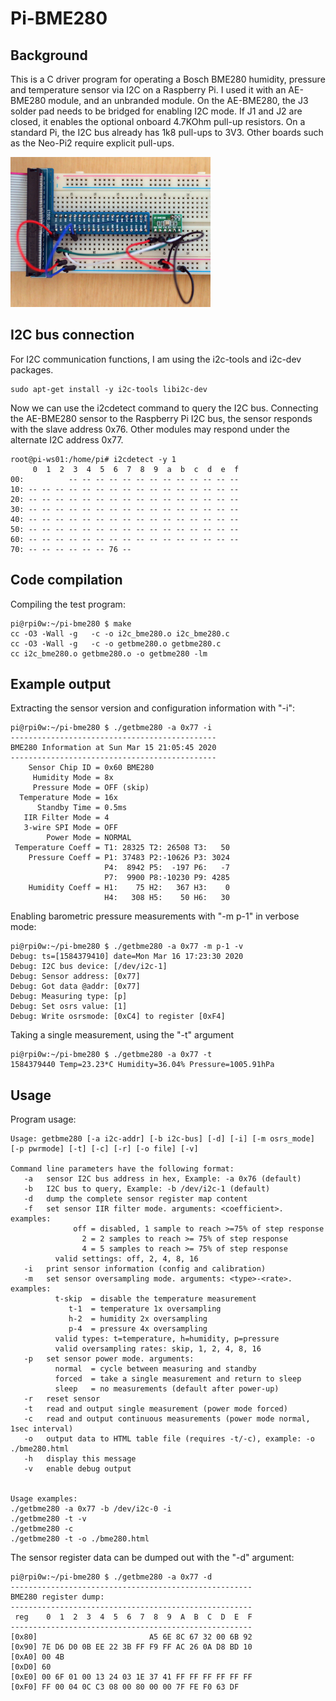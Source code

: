 # Pi-BME280

## Background

This is a C driver program for operating a Bosch BME280 humidity, pressure and temperature sensor via I2C on a Raspberry Pi. I used it with an AE-BME280 module, and an unbranded module. On the AE-BME280, the J3 solder pad needs to be bridged for enabling I2C mode. If J1 and J2 are closed, it enables the optional onboard 4.7KOhm pull-up resistors. On a standard Pi, the I2C bus already has 1k8 pull-ups to 3V3. Other boards such as the Neo-Pi2 require explicit pull-ups.

<img src="aki-bme280.png" height="240px" width="320px">

## I2C bus connection


For I2C communication functions, I am using the i2c-tools and i2c-dev packages.

```
sudo apt-get install -y i2c-tools libi2c-dev
```
Now we can use the i2cdetect command to query the I2C bus. Connecting the AE-BME280 sensor to the Raspberry Pi I2C bus, the sensor responds with the slave address 0x76. Other modules may respond under the alternate I2C address 0x77.

```
root@pi-ws01:/home/pi# i2cdetect -y 1
     0  1  2  3  4  5  6  7  8  9  a  b  c  d  e  f
00:          -- -- -- -- -- -- -- -- -- -- -- -- --
10: -- -- -- -- -- -- -- -- -- -- -- -- -- -- -- --
20: -- -- -- -- -- -- -- -- -- -- -- -- -- -- -- --
30: -- -- -- -- -- -- -- -- -- -- -- -- -- -- -- --
40: -- -- -- -- -- -- -- -- -- -- -- -- -- -- -- --
50: -- -- -- -- -- -- -- -- -- -- -- -- -- -- -- --
60: -- -- -- -- -- -- -- -- -- -- -- -- -- -- -- --
70: -- -- -- -- -- -- 76 --
```

## Code compilation

Compiling the test program:
````
pi@rpi0w:~/pi-bme280 $ make
cc -O3 -Wall -g   -c -o i2c_bme280.o i2c_bme280.c
cc -O3 -Wall -g   -c -o getbme280.o getbme280.c
cc i2c_bme280.o getbme280.o -o getbme280 -lm
````

## Example output

Extracting the sensor version and configuration information with "-i":
```
pi@rpi0w:~/pi-bme280 $ ./getbme280 -a 0x77 -i
----------------------------------------------
BME280 Information at Sun Mar 15 21:05:45 2020
----------------------------------------------
    Sensor Chip ID = 0x60 BME280
     Humidity Mode = 8x
     Pressure Mode = OFF (skip)
  Temperature Mode = 16x
      Standby Time = 0.5ms
   IIR Filter Mode = 4
   3-wire SPI Mode = OFF
        Power Mode = NORMAL
 Temperature Coeff = T1: 28325 T2: 26508 T3:   50
    Pressure Coeff = P1: 37483 P2:-10626 P3: 3024
                     P4:  8942 P5:  -197 P6:   -7
                     P7:  9900 P8:-10230 P9: 4285
    Humidity Coeff = H1:    75 H2:   367 H3:    0
                     H4:   308 H5:    50 H6:   30
```

Enabling barometric pressure measurements with "-m p-1" in verbose mode:

```
pi@rpi0w:~/pi-bme280 $ ./getbme280 -a 0x77 -m p-1 -v
Debug: ts=[1584379410] date=Mon Mar 16 17:23:30 2020
Debug: I2C bus device: [/dev/i2c-1]
Debug: Sensor address: [0x77]
Debug: Got data @addr: [0x77]
Debug: Measuring type: [p]
Debug: Set osrs value: [1]
Debug: Write osrsmode: [0xC4] to register [0xF4]
```

Taking a single measurement, using the "-t" argument
```
pi@rpi0w:~/pi-bme280 $ ./getbme280 -a 0x77 -t
1584379440 Temp=23.23*C Humidity=36.04% Pressure=1005.91hPa
```

## Usage

Program usage:
```
Usage: getbme280 [-a i2c-addr] [-b i2c-bus] [-d] [-i] [-m osrs_mode] [-p pwrmode] [-t] [-c] [-r] [-o file] [-v]

Command line parameters have the following format:
   -a   sensor I2C bus address in hex, Example: -a 0x76 (default)
   -b   I2C bus to query, Example: -b /dev/i2c-1 (default)
   -d   dump the complete sensor register map content
   -f   set sensor IIR filter mode. arguments: <coefficient>. examples:
              off = disabled, 1 sample to reach >=75% of step response
                2 = 2 samples to reach >= 75% of step response
                4 = 5 samples to reach >= 75% of step response
          valid settings: off, 2, 4, 8, 16
   -i   print sensor information (config and calibration)
   -m   set sensor oversampling mode. arguments: <type>-<rate>. examples:
          t-skip  = disable the temperature measurement
             t-1  = temperature 1x oversampling
             h-2  = humidity 2x oversampling
             p-4  = pressure 4x oversampling
          valid types: t=temperature, h=humidity, p=pressure
          valid oversampling rates: skip, 1, 2, 4, 8, 16
   -p   set sensor power mode. arguments:
          normal  = cycle between measuring and standby
          forced  = take a single measurement and return to sleep
          sleep   = no measurements (default after power-up)
   -r   reset sensor
   -t   read and output single measurement (power mode forced)
   -c   read and output continuous measurements (power mode normal, 1sec interval)
   -o   output data to HTML table file (requires -t/-c), example: -o ./bme280.html
   -h   display this message
   -v   enable debug output


Usage examples:
./getbme280 -a 0x77 -b /dev/i2c-0 -i
./getbme280 -t -v
./getbme280 -c
./getbme280 -t -o ./bme280.html

```

The sensor register data can be dumped out with the "-d" argument:
```
pi@rpi0w:~/pi-bme280 $ ./getbme280 -a 0x77 -d
------------------------------------------------------
BME280 register dump:
------------------------------------------------------
 reg    0  1  2  3  4  5  6  7  8  9  A  B  C  D  E  F
------------------------------------------------------
[0x80]                         A5 6E 8C 67 32 00 6B 92
[0x90] 7E D6 D0 0B EE 22 3B FF F9 FF AC 26 0A D8 BD 10
[0xA0] 00 4B
[0xD0] 60
[0xE0] 00 6F 01 00 13 24 03 1E 37 41 FF FF FF FF FF FF
[0xF0] FF 00 04 0C C3 08 00 80 00 00 7F FE F0 63 DF
```

